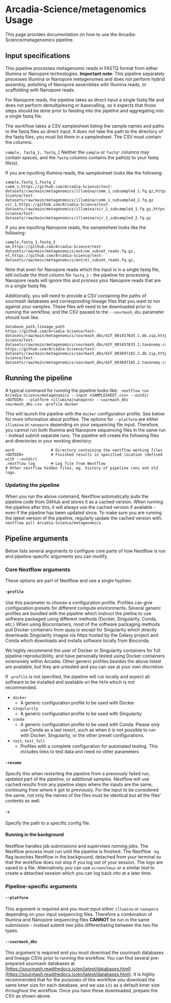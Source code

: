 # Arcadia-Science/metagenomics Usage

This page provides documentation on how to use the Arcadia-Science/metagenomics pipeline.

## Input specifications

This pipeline processes metagenomic reads in FASTQ format from either Illumina or Nanopore technologies. **Important note**: This pipeline separately processes Illumina or Nanopore metagenomes and does not perform hybrid assembly, polishing of Nanopore assemblies with Illumina reads, or scaffolding with Nanopore reads.

For Nanopore reads, the pipeline takes as direct input a single fastq file and does not perform demultiplexing or basecalling, so it expects that those steps should be done prior to feeding into the pipeline and aggregating into a single fastq file.

The workflow takes a CSV samplesheet listing the sample names and paths to the fastq files as direct input. It does not take the path to the directory of the fastq files, you must list them in a samplesheet. The CSV must contain the columns:

`sample, fastq_1, fastq_2`
Neither the `sample` or `fastq*` columns may contain spaces, and the `fastq` columns contains the path(s) to your fastq file(s).

If you are inputting Illumina reads, the samplesheet looks like the following:

```
sample,fastq_1,fastq_2
comm_1,https://github.com/Arcadia-Science/test-datasets/raw/main/metagenomics/illumina/comm_1_subsampled_1.fq.gz,https://github.com/Arcadia-Science/test-datasets/raw/main/metagenomics/illumina/comm_1_subsampled_2.fq.gz
vir_1,https://github.com/Arcadia-Science/test-datasets/raw/main/metagenomics/illumina/vir_1_subsampled_1.fq.gz,https://github.com/Arcadia-Science/test-datasets/raw/main/metagenomics/illumina/vir_1_subsampled_2.fq.gz
```

If you are inputting Nanopore reads, the samplesheet looks like the following:

```
sample,fastq_1,fastq_2
om,https://github.com/Arcadia-Science/test-datasets/raw/main/metagenomics/ont/om_subset_reads.fq.gz,
el,https://github.com/Arcadia-Science/test-datasets/raw/main/metagenomics/ont/el_subset_reads.fq.gz,
```

Note that even for Nanopore reads which the input is in a single fastq file, still include the third column for `fastq_2` - the pipeline for processing Nanopore reads will ignore this and process your Nanopore reads that are in a single fastq file.

Additionally, you will need to provide a CSV containing the paths of sourmash databases and corresponding lineage files that you want to run against your samples. These files will need to be downloaded prior to running the workflow, and the CSV passed to the `--sourmash_dbs` parameter should look like:

```
database_path,lineage_path
https://github.com/Arcadia-Science/test-datasets/raw/main/metagenomics/sourmash_dbs/GCF_001457635.1.db.zip,https://github.com/Arcadia-Science/test-datasets/raw/main/metagenomics/sourmash_dbs/GCF_001457635.1.taxonomy.csv
https://github.com/Arcadia-Science/test-datasets/raw/main/metagenomics/sourmash_dbs/GCF_003697165.2.db.zip,https://github.com/Arcadia-Science/test-datasets/raw/main/metagenomics/sourmash_dbs/GCF_003697165.2.taxonomy.csv
```

## Running the pipeline

A typical command for running the pipeline looks like:
` nextflow run Arcadia-Science/metagenomics --input <SAMPLESHEET.csv> --outdir <OUTDIR> --platform <illumina|nanopore> --sourmash_dbs sourmash_dbs.csv -profile docker`

This will launch the pipeline with the `docker` configuration profile. See below for more information about profiles. The options for `--platform` are either `illumina` or `nanopore` depending on your sequencing file input. Therefore, you cannot run both Illumina and Nanopore sequencing files in the same run - instead submit separate runs. The pipeline will create the following files and directories in your working directory:

```
work                # Directory containing the nextflow working files
<OUTDIR>            # Finished results in specified location (defined with --outdir)
.nextflow_log       # Log file from Nextflow
# Other nextflow hidden files, eg. history of pipeline runs and old logs.
```

### Updating the pipeline

When you run the above command, Nextflow automatically pulls the pipeline code from GitHub and stores it as a cached version. When running the pipeline after this, it will always use the cached version if available - even if the pipeline has been updated since. To make sure you are running the latest version of the pipeline, regularly update the cached version with:
`nextflow pull Arcadia-Science/metagenomics`

## Pipeline arguments

Below lists several arguments to configure core parts of how Nextflow is run and pipeline-specific arguments you can modify.

### Core Nextflow arguments

These options are part of Nextflow and use a single hyphen.

#### `-profile`

Use this parameter to choose a configuration profile. Profiles can give configuration presets for different compute environments. Several generic profiles are bundled with the pipeline which instruct the pieline to use software packaged using different methods (Docker, Singularity, Conda, etc.) When using Biocontainers, most of the software packaging methods pull Docker containers from quay.io except for Singularity which directly downloads Singularity images via https hosted by the Galaxy project and Conda which downloads and installs software locally from Bioconda.

We highly recommend the user of Docker or Singularity containers for full pipeline reproducibility, and have personally tested using Docker containers extensively within Arcadia. Other generic profiles besides the above listed are available, but they are untested and you can use at your own discretion.

If `-profile` is not specified, the pipeline will run locally and expect all software to be installed and available on the `PATH` which is not recommended.

- `docker`
  - A generic configuration profile to be used with Docker
- `singularity`
  - A generic configuration profile to be used with Singularity
- `conda`
  - A generic configuration profile to be used with Conda. Please only use Conda as a last resort, such as when it is not possible to run with Docker, Singularity, or the other preset configurations.
- `test`, `test_full`
  - Profiles with a complete configuration for automated testing. This includes links to test data and need no other parameters

#### `-resume`

Specify this when restarting the pipeline from a previously failed run, updated part of the pipeline, or additional samples. Nextflow will use cached results from any pipeline steps where the inputs are the same, continuing from where it got to previously. For the input to be considered the same, not only the names of the files must be identical but all the files' contents as well.

#### `-c`

Specify the path to a specific config file.

#### Running in the background

Nextflow handles job submissions and supervises running jobs. The Nextflow process must run until the pipeline is finished. The Nextflow `-bg` flag launches Nextflow in the background, detached from your terminal so that the workflow does not stop if you log out of your session. The logs are saved to a file. Alternatively you can use `screen`/`tmux` or a similar tool to create a detached session which you can log back into at a later time.

### Pipeline-specific arguments

#### `--platform`

This argument is required and you must input either `illumina` or `nanopore` depending on your input sequencing files. Therefore a combination of Illumina and Nanopore sequencing files **CANNOT** be run in the same submission - instead submit two jobs differentiating between the two file types.

#### `--sourmash_dbs`
This argument is required and you must download the sourmash databases and lineage CSVs prior to running the workflow. You can find several pre-prepared sourmash databases at [https://sourmash.readthedocs.io/en/latest/databases.html](https://sourmash.readthedocs.io/en/latest/databases.html). It is highly recommended that for the purposes of this workflow you download the same kmer size for each database, and we use `k31` as a default kmer size throughout the workflow. Once you have these downloaded, prepare the CSV as shown above. 
